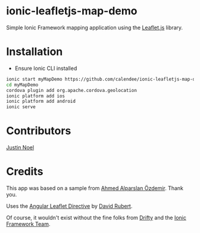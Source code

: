ionic-leafletjs-map-demo
========================

Simple Ionic Framework mapping application using the [Leaflet.js](http://leafletjs.com) library.

# Installation
- Ensure Ionic CLI installed

```sh
ionic start myMapDemo https://github.com/calendee/ionic-leafletjs-map-demo
cd myMapDemo
cordova plugin add org.apache.cordova.geolocation
ionic platform add ios
ionic platform add android
ionic serve
```

# Contributors
[Justin Noel](http://calendee.com)

# Credits
This app was based on a sample from [Ahmed Alparslan Özdemir](https://github.com/alparslanahmed/MekanBul).  Thank you.

Uses the [Angular Leaflet Directive](https://tombatossals.github.io/angular-leaflet-directive/) by [David Rubert](https://github.com/tombatossals).

Of course, it wouldn't exist without the fine folks from [Drifty](http://www.drifty.com) and the [Ionic Framework Team](http://ionicframework.com).